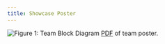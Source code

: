 ```yaml
---
title: Showcase Poster
---
```

![Figure 1: Team Block Diagram](./Team202Poster.png)
[PDF](./Team202Poster.pdf) of team poster.